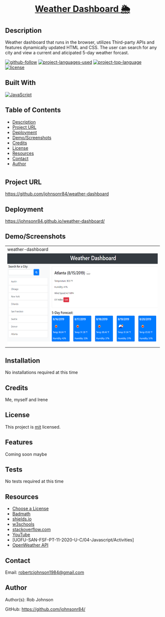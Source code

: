 <h1 align="center"><a href="https://johnsonr84.github.io/weather-dashboard/"> Weather Dashboard 🌦️</a></h1>

  ## Description 
  Weather dashboard that runs in the browser, utilizes Third-party APIs and features dynamically updated HTML and CSS. The user can search for any city and view a current and aticipated 5-day weather forcast. 

  [![github-follow](https://img.shields.io/github/followers/johnsonr84?label=Follow&logoColor=lightgrey&style=social)](https://github.com/johnsonr84)
  [![project-languages-used](https://img.shields.io/github/languages/count/johnsonr84/readme-generator?color=orange)](https://github.com/johnsonr84/weather-dashboard)
  [![project-top-language](https://img.shields.io/github/languages/top/johnsonr84/readme-generator?color=yellow)](https://github.com/johnsonr84/weather-dashboard)
  [![license](https://img.shields.io/badge/license-mit-brightgreen.svg)](https://choosealicense.com/licenses/mit/)

  ## Built With
[![JavaScript](https://img.shields.io/badge/JavaScript-323330?style=for-the-badge&logo=javascript&logoColor=F7DF1E)](https://www.javascript.com/)

  ## Table of Contents 
  * [Description](#Description)
  * [Project URL](#Project-URL)
  * [Deployment](#Deployment)
  * [Demo/Screenshots](#Demo/Screenshots)
  * [Credits](#Credits)
  * [License](#License)
  * [Resources](#Resources)
  * [Contact](#Contact)
  * [Author](#Author)
  #

  ## Project URL
  https://github.com/johnsonr84/weather-dashboard

  ## Deployment
  https://johnsonr84.github.io/weather-dashboard/

  ## Demo/Screenshots
  <table>
  <tr>
    <td>weather-dashboard</td>
  </tr>
  <tr>
    <td><img src="assets/06-server-side-apis-homework-demo.png" height=300 alt="screenshot of weather-dashboard"></td>
  </tr>
  </table>

  ## Installation 
  No installations required at this time 

  ## Credits 
  Me, myself and Irene 

  ## License 
  This project is [mit](https://choosealicense.com/licenses/mit/) licensed.

  ## Features
  Coming soon maybe 

  ## Tests
  No tests required at this time 

  ## Resources
  * [Choose a License](https://choosealicense.com/)
  * [Badmath](https://img.shields.io/github/languages/top/nielsenjared/badmath)
  * [shields.io](https://shields.io/)
  * [w3schools](https://www.w3schools.com/)
  * [stackoverflow.com](https://stackoverflow.com/)
  * [YouTube](https://www.youtube.com/)
  * [UOFU-SAN-FSF-PT-11-2020-U-C/04-Javascript/Activities]
  * [OpenWeather API](https://openweathermap.org/api)

  ## Contact
  Email: robertcjohnson1984@gmail.com 

  ## Author
  Author(s): Rob Johnson  

  GitHub: https://github.com/johnsonr84/ 
